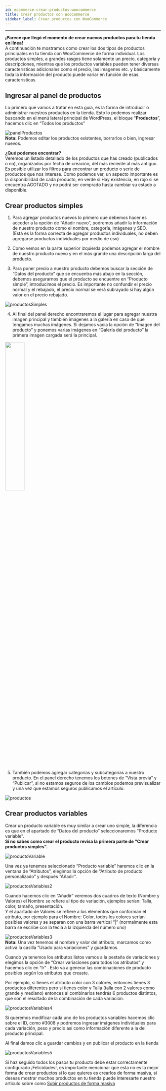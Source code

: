 ```yaml
---
id: ecommerce-crear-productos-woocommerce
title: Crear productos con WooCommerce
sidebar_label: Crear productos con WooCommerce
---
```


---

**¡Parece que llegó el momento de crear nuevos productos para tu tienda en línea!**  
A continuación te mostramos como crear los dos tipos de productos principales en tu tienda con WooCommerce de forma individual. Los productos simples, a grandes rasgos tiene solamente un precio, categoría y descripciones, mientras que los productos variables pueden tener diversas características adicionales como el precio, las imagenes etc. y básicamente toda la información del producto puede variar en función de esas características.

## Ingresar al panel de productos

Lo primero que vamos a tratar en esta guía, es la forma de introducir o administrar nuestros productos en la tienda. Esto lo podemos realizar buscando en el menú lateral principal de WordPress, el bloque “**Productos**”, hacemos clic en “Todos los productos”

![panelProductos](https://conektica.com/ayuda/img/ProductosWoocommerce/productosPanel.PNG)  
**Nota:** Podemos editar los productos existentes, borrarlos o bien, ingresar nuevos.

**¿Qué podemos encontrar?**  
Veremos un listado detallado de los productos que has creado (publicados o no), organizados por fecha de creación, del más reciente al más antiguo. Es posible utilizar los filtros para encontrar un producto o serie de productos que nos interese.
Como podemos ver, un aspecto importante es la disponibilidad de cada producto, en verde si Hay existencia, en rojo si se encuentra AGOTADO y no podrá ser comprado hasta cambiar su estado a disponible.

## Crear productos simples

1. Para agregar productos nuevos lo primero que debemos hacer es acceder a la opción de “Añadir nuevo”, podremos añadir la información de nuestro producto como el nombre, categoría, imágenes y SEO.  
   (Está es la forma correcta de agregar productos individuales, no deben agregarse productos individuales por medio de csv)

2. Como vemos en la parte superior izquierda podemos agregar el nombre de nuestro producto nuevo y en el más grande una descripción larga del producto.

3. Para poner precio a nuestro producto debemos buscar la sección de “Datos del producto” que se encuentra más abajo en la sección, debemos asegurarnos que el producto se encuentre en “Producto simple”, introducimos el precio. Es importante no confundir el precio normal y el rebajado, el precio normal se verá subrayado si hay algún valor en el precio rebajado.

![productosSimples](https://conektica.com/ayuda/img/ProductosWoocommerce/productosSimples.png)

4. Al final del panel derecho encontraremos el lugar para agregar nuestra imagen principal y también imágenes a la galería en caso de que tengamos muchas imágenes. Si dejamos vacía la opción de “Imagen del producto” y ponemos varias imágenes en “Galería del producto” la primera imagen cargada será la principal.

<img src="https://conektica.com/ayuda/img/ProductosWoocommerce/panelEtiquetas.png" width="35%"/>

5. También podemos agregar categorías y subcategorías a nuestro producto. En el panel derecho tenemos los botones de “Vista previa” y “Publicar”, si no estamos seguros de los cambios podemos previsualizar y una vez que estamos seguros publicamos el artículo.

![productos](https://conektica.com/ayuda/img/ProductosWoocommerce/productos.png)

## Crear productos variables

Crear un producto variable es muy similar a crear uno simple, la diferencia es que en el apartado de “Datos del producto” seleccionaremos “Producto variable”.  
**Si no sabes como crear el producto revisa la primera parte de “Crear productos simples".**

![productoVariable](https://conektica.com/ayuda/img/ProductosWoocommerce/productoVariable.PNG)

Una vez ya tenemos seleccionado “Producto variable” haremos clic en la ventana de “Atributos”, elegimos la opción de “Atributo de producto personalizado” y después “Añadir”.

![productosVariables2](https://conektica.com/ayuda/img/ProductosWoocommerce/productosVariables2.png)

Cuando hacemos clic en “Añadir” veremos dos cuadros de texto (Nombre y Valores) el Nombre se refiere al tipo de variación, ejemplos serían: Talla, color, tamaño, presentación.  
Y el apartado de Valores se refiere a los elementos que conforman el atributo, por ejemplo para el Nombre: Color, todos los colores serían posibles valores y se separan con una barra vertical “|” (normalmente esta barra se escribe con la tecla a la izquierda del número uno)

![productosVariables3](https://conektica.com/ayuda/img/ProductosWoocommerce/productosVariables3.png)  
**Nota:** Una vez tenemos el nombre y valor del atributo, marcamos como activa la casilla “Usado para variaciones” y guardamos.

Cuando ya tenemos los atributos listos vamos a la pestaña de variaciones y elegimos la opción de “Crear variaciones para todos los atributos” y hacemos clic en “Ir” . Esto va a generar las combinaciones de producto posibles según los atributos que creaste.

Por ejemplo, si tienes el atributo color con 3 colores, entonces tienes 3 productos diferentes pero si tienes color y Talla (talla con 2 valores como grande y mediano) entonces al combinarlos tendrás 6 productos distintos, que son el resultado de la combinación de cada variación.

![productosVariables4](https://conektica.com/ayuda/img/ProductosWoocommerce/productosVariables4.PNG)

Si queremos modificar cada uno de los productos variables hacemos clic sobre el ID, como #3008 y podremos ingresar imágenes individuales para cada variación, peso y precio así como información diferente a la del producto principal.

Al final damos clic a guardar cambios y en publicar el producto en la tienda

![productosVariables5](https://conektica.com/ayuda/img/ProductosWoocommerce/productosVariables5.png)

Si haz seguido todos los pasos tu producto debe estar correctamente configurado ¡Felicidades!, es importante mencionar que esta no es la mejor forma de crear productos si lo que quieres es crearlos de forma masiva, si deseas mostrar muchos productos en tu tienda puede interesarte nuestro articulo sobre como [Subir productos de forma masiva](/docs/ecommerce-subir-productos-csv)
